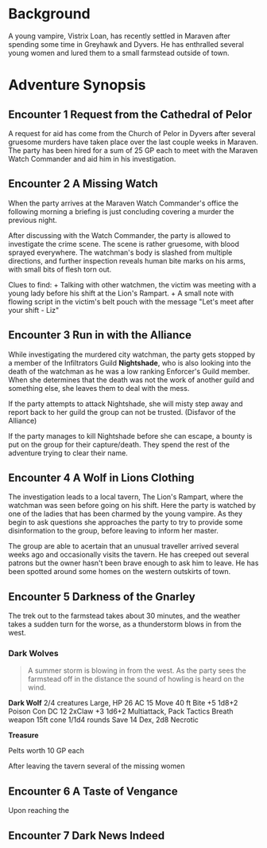 # Background

A young vampire, Vistrix Loan, has recently settled in Maraven after spending some time in Greyhawk and Dyvers.
He has enthralled several young women and lured them to a small farmstead outside of town.

# Adventure Synopsis

## Encounter 1 Request from the Cathedral of Pelor

A request for aid has come from the Church of Pelor in Dyvers after several gruesome murders have taken place over the last couple weeks in Maraven. The party has been hired for a sum of 25 GP each to meet with the Maraven Watch Commander and aid him in his investigation.

## Encounter 2 A Missing Watch

When the party arrives at the Maraven Watch Commander's office the following morning a briefing is just concluding covering a murder the previous night.

After discussing with the Watch Commander, the party is allowed to investigate the crime scene. The scene is rather gruesome, with blood sprayed everywhere. The watchman's body is slashed from multiple directions, and further inspection reveals human bite marks on his arms, with small bits of flesh torn out.

Clues to find:
    + Talking with other watchmen, the victim was meeting with a young lady before his shift at the Lion's Rampart.
    + A small note with flowing script in the victim's belt pouch with the message "Let's meet after your shift - Liz"

## Encounter 3 Run in with the Alliance

While investigating the murdered city watchman, the party gets stopped by a member of the Infiltrators Guild __Nightshade__, who is also looking into the death of the watchman as he was a low ranking Enforcer's Guild member. When she determines that the death was not the work of another guild and something else, she leaves them to deal with the mess.

If the party attempts to attack Nightshade, she will misty step away and report back to her guild the group can not be trusted. (Disfavor of the Alliance)

If the party manages to kill Nightshade before she can escape, a bounty is put on the group for their capture/death. They spend the rest of the adventure trying to clear their name.

## Encounter 4 A Wolf in Lions Clothing

The investigation leads to a local tavern, The Lion's Rampart, where the watchman was seen before going on his shift.
Here the party is watched by one of the ladies that has been charmed by the young vampire. As they begin to ask questions she approaches the party to try to provide some disinformation to the group, before leaving to inform her master.

The group are able to acertain that an unusual traveller arrived several weeks ago and occasionally visits the tavern.
He has creeped out several patrons but the owner hasn't been brave enough to ask him to leave. He has been spotted around some homes on the western outskirts of town.

## Encounter 5 Darkness of the Gnarley

The trek out to the farmstead takes about 30 minutes, and the weather takes a sudden turn for the worse, as a thunderstorm blows in from the west.

### Dark Wolves

> A summer storm is blowing in from the west. As the party sees the farmstead off in the distance the sound of howling is heard on the wind.

__Dark Wolf__
2/4 creatures
Large, HP 26 AC 15 Move 40 ft
Bite +5 1d8+2 Poison Con DC 12
2xClaw  +3 1d6+2
Multiattack, Pack Tactics
Breath weapon 15ft cone 1/1d4 rounds
Save 14 Dex, 2d8 Necrotic

__Treasure__

Pelts worth 10 GP each

After leaving the tavern several of the missing women

## Encounter 6 A Taste of Vengance

Upon reaching the

## Encounter 7 Dark News Indeed
